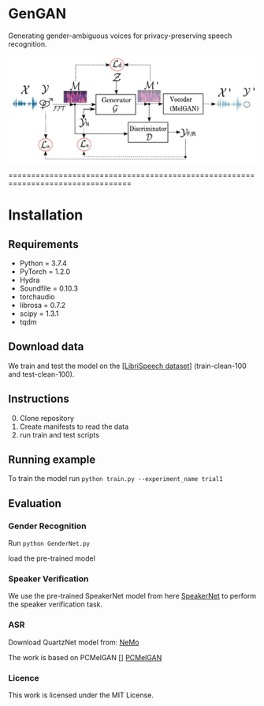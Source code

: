 # GenGAN
Generating gender-ambiguous voices for privacy-preserving speech recognition.


![Alt text](/gengan_pipeline.jpg)

=================================================================================

# Installation

## Requirements
* Python = 3.7.4
* PyTorch = 1.2.0
* Hydra
* Soundfile = 0.10.3
* torchaudio
* librosa = 0.7.2
* scipy = 1.3.1
* tqdm


## Download data
We train and test the model on the [[LibriSpeech dataset](https://www.openslr.org/12)] (train-clean-100 and test-clean-100).


## Instructions

0. Clone repository
1. Create manifests to read the data
2. run train and test scripts



## Running example

To train the model run `python train.py --experiment_name trial1`

## Evaluation


### Gender Recognition
Run `python GenderNet.py`
<p>load the pre-trained model </p>

### Speaker Verification
We use the pre-trained SpeakerNet model from here [SpeakerNet](https://github.com/clovaai/voxceleb_trainer) to perform the speaker verification task.

### ASR
Download QuartzNet model from: [NeMo](https://catalog.ngc.nvidia.com/orgs/nvidia/models/nemospeechmodels)

The work is based on PCMelGAN []
[PCMelGAN](https://github.com/daverics/pcmelgan)

### Licence
This work is licensed under the MIT License.
